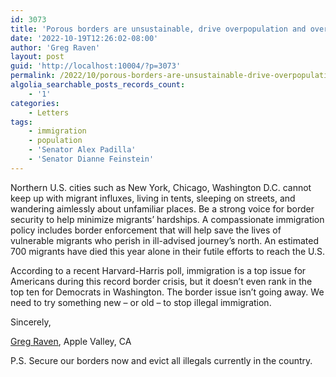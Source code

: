 ```yaml
---
id: 3073
title: 'Porous borders are unsustainable, drive overpopulation and overcrowding'
date: '2022-10-19T12:26:02-08:00'
author: 'Greg Raven'
layout: post
guid: 'http://localhost:10004/?p=3073'
permalink: /2022/10/porous-borders-are-unsustainable-drive-overpopulation-and-overcrowding/
algolia_searchable_posts_records_count:
    - '1'
categories:
    - Letters
tags:
    - immigration
    - population
    - 'Senator Alex Padilla'
    - 'Senator Dianne Feinstein'
---
```


Northern U.S. cities such as New York, Chicago, Washington D.C. cannot keep up with migrant influxes, living in tents, sleeping on streets, and wandering aimlessly about unfamiliar places. Be a strong voice for border security to help minimize migrants’ hardships. A compassionate immigration policy includes border enforcement that will help save the lives of vulnerable migrants who perish in ill-advised journey’s north. An estimated 700 migrants have died this year alone in their futile efforts to reach the U.S.

According to a recent Harvard-Harris poll, immigration is a top issue for Americans during this record border crisis, but it doesn’t even rank in the top ten for Democrats in Washington. The border issue isn’t going away. We need to try something new – or old – to stop illegal immigration.

Sincerely,

[Greg Raven](https://www.gregraven.org/), Apple Valley, CA

P.S. Secure our borders now and evict all illegals currently in the country.